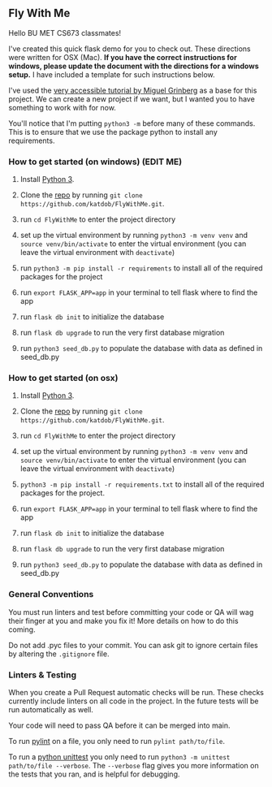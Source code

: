 ## Fly With Me 

Hello BU MET CS673 classmates!

I've created this quick flask demo for you to check out. These directions were written for OSX (Mac). **If you have the correct instructions for windows, please update the document with the directions for a windows setup.** I have included a template for such instructions below.

I've used the [very accessible tutorial by Miguel Grinberg](https://blog.miguelgrinberg.com/post/the-flask-mega-tutorial-part-iv-database) as a base for this project. We can create a new project if we want, but I wanted you to have something to work with for now.

You'll notice that I'm putting `python3 -m` before many of these commands. This is to ensure that we use the package python to install any requirements.

### How to get started (on windows) (EDIT ME)

1. Install [Python 3](https://www.python.org/downloads/).

2. Clone the [repo](https://github.com/katdob/FlyWithMe.git) by running `git clone https://github.com/katdob/FlyWithMe.git`.

3. run `cd FlyWithMe` to enter the project directory

4. set up the virtual environment by running `python3 -m venv venv` and `source venv/bin/activate` to enter the virtual environment (you can leave the virtual environment with `deactivate`) 

5. run `python3 -m pip install -r requirements` to install all of the required packages for the project

6. run `export FLASK_APP=app` in your terminal to tell flask where to find the app

7. run `flask db init` to initialize the database

8. run `flask db upgrade` to run the very first database migration

9. run `python3 seed_db.py` to populate the database with data as defined in seed_db.py 

### How to get started (on osx)

1. Install [Python 3](https://www.python.org/downloads/).

2. Clone the [repo](https://github.com/katdob/FlyWithMe.git) by running `git clone https://github.com/katdob/FlyWithMe.git`.

3. run `cd FlyWithMe` to enter the project directory

4. set up the virtual environment by running `python3 -m venv venv` and `source venv/bin/activate` to enter the virtual environment (you can leave the virtual environment with `deactivate`)

5. `python3 -m pip install -r requirements.txt` to install all of the required packages for the project.

6. run `export FLASK_APP=app` in your terminal to tell flask where to find the app

7. run `flask db init` to initialize the database

8. run `flask db upgrade` to run the very first database migration

9. run `python3 seed_db.py` to populate the database with data as defined in seed_db.py


### General Conventions

You must run linters and test before committing your code or QA will wag their finger at you and make you fix it! More details on how to do this coming.

Do not add .pyc files to your commit. You can ask git to ignore certain files by altering the `.gitignore` file.

### Linters & Testing

When you create a Pull Request automatic checks will be run. These checks currently include linters on all code in the project. In the future tests will be run automatically as well.

Your code will need to pass QA before it can be merged into main. 

To run [pylint](https://pylint.org/) on a file, you only need to run `pylint path/to/file`. 

To run a [python unittest](https://docs.python.org/3/library/unittest.html#module-unittest) you only need to run `python3 -m unittest path/to/file --verbose`. The `--verbose` flag gives you more information on the tests that you ran, and is helpful for debugging. 